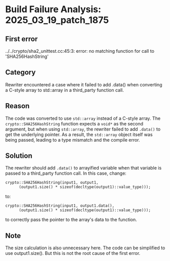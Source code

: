 # Build Failure Analysis: 2025_03_19_patch_1875

## First error

../../crypto/sha2_unittest.cc:45:3: error: no matching function for call to 'SHA256HashString'

## Category
Rewriter encountered a case where it failed to add .data() when converting a C-style array to std::array in a third_party function call.

## Reason
The code was converted to use `std::array` instead of a C-style array. The `crypto::SHA256HashString` function expects a `void*` as the second argument, but when using `std::array`, the rewriter failed to add `.data()` to get the underlying pointer. As a result, the `std::array` object itself was being passed, leading to a type mismatch and the compile error.

## Solution
The rewriter should add `.data()` to arrayified variable when that variable is passed to a third_party function call. In this case, change:

```
crypto::SHA256HashString(input1, output1,
      (output1.size() * sizeof(decltype(output1)::value_type)));
```

to:

```
crypto::SHA256HashString(input1, output1.data(),
      (output1.size() * sizeof(decltype(output1)::value_type)));
```
to correctly pass the pointer to the array's data to the function.

## Note
The size calculation is also unnecessary here. The code can be simplified to use output1.size(). But this is not the root cause of the first error.